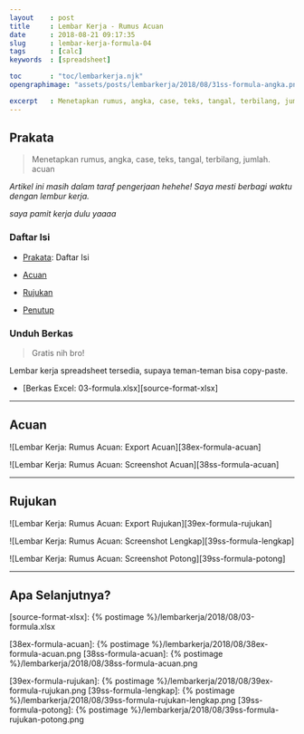 ```yaml
---
layout    : post
title     : Lembar Kerja - Rumus Acuan
date      : 2018-08-21 09:17:35
slug      : lembar-kerja-formula-04
tags      : [calc]
keywords  : [spreadsheet]

toc       : "toc/lembarkerja.njk"
opengraphimage: "assets/posts/lembarkerja/2018/08/31ss-formula-angka.png"

excerpt   : Menetapkan rumus, angka, case, teks, tangal, terbilang, jumlah. acuan
---
```


<a name="prakata"></a>

## Prakata

> Menetapkan rumus, angka, case, teks, tangal, terbilang, jumlah. acuan

_Artikel ini masih dalam taraf pengerjaan hehehe!_
_Saya mesti berbagi waktu dengan lembur kerja._

_saya pamit kerja dulu yaaaa_

### Daftar Isi

* [Prakata](#prakata): Daftar Isi

* [Acuan](#acuan)

* [Rujukan](#rujukan)

* [Penutup](#penutup)

### Unduh Berkas

> Gratis nih bro!

Lembar kerja spreadsheet tersedia,
supaya teman-teman bisa copy-paste.

* [Berkas Excel: 03-formula.xlsx][source-format-xlsx]

-- -- --

<a name="acuan"></a>

## Acuan

![Lembar Kerja: Rumus Acuan: Export Acuan][38ex-formula-acuan]

![Lembar Kerja: Rumus Acuan: Screenshot Acuan][38ss-formula-acuan]

-- -- --

<a name="rujukan"></a>

## Rujukan

![Lembar Kerja: Rumus Acuan: Export Rujukan][39ex-formula-rujukan]

![Lembar Kerja: Rumus Acuan: Screenshot Lengkap][39ss-formula-lengkap]

![Lembar Kerja: Rumus Acuan: Screenshot Potong][39ss-formula-potong]

-- -- --

<a name="selanjutnya"></a>

## Apa Selanjutnya?


[//]: <> ( -- -- -- links below -- -- -- )

[source-format-xlsx]:   {% postimage %}/lembarkerja/2018/08/03-formula.xlsx

[38ex-formula-acuan]:   {% postimage %}/lembarkerja/2018/08/38ex-formula-acuan.png
[38ss-formula-acuan]:   {% postimage %}/lembarkerja/2018/08/38ss-formula-acuan.png

[39ex-formula-rujukan]: {% postimage %}/lembarkerja/2018/08/39ex-formula-rujukan.png
[39ss-formula-lengkap]: {% postimage %}/lembarkerja/2018/08/39ss-formula-rujukan-lengkap.png
[39ss-formula-potong]:  {% postimage %}/lembarkerja/2018/08/39ss-formula-rujukan-potong.png
